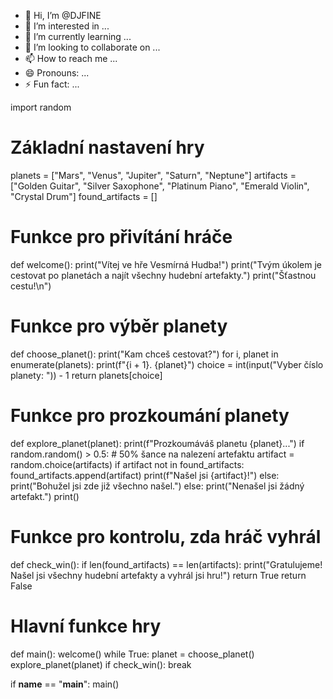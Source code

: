 - 👋 Hi, I’m @DJFINE
- 👀 I’m interested in ...
- 🌱 I’m currently learning ...
- 💞️ I’m looking to collaborate on ...
- 📫 How to reach me ...
- 😄 Pronouns: ...
- ⚡ Fun fact: ...

<!---
DJFINE/DJFINE is a ✨ special ✨ repository because its `README.md` (this file) appears on your GitHub profile.
You can click the Preview link to take a look at your changes.
--->
import random

# Základní nastavení hry
planets = ["Mars", "Venus", "Jupiter", "Saturn", "Neptune"]
artifacts = ["Golden Guitar", "Silver Saxophone", "Platinum Piano", "Emerald Violin", "Crystal Drum"]
found_artifacts = []

# Funkce pro přivítání hráče
def welcome():
    print("Vítej ve hře Vesmírná Hudba!")
    print("Tvým úkolem je cestovat po planetách a najít všechny hudební artefakty.")
    print("Šťastnou cestu!\n")

# Funkce pro výběr planety
def choose_planet():
    print("Kam chceš cestovat?")
    for i, planet in enumerate(planets):
        print(f"{i + 1}. {planet}")
    choice = int(input("Vyber číslo planety: ")) - 1
    return planets[choice]

# Funkce pro prozkoumání planety
def explore_planet(planet):
    print(f"Prozkoumáváš planetu {planet}...")
    if random.random() > 0.5:  # 50% šance na nalezení artefaktu
        artifact = random.choice(artifacts)
        if artifact not in found_artifacts:
            found_artifacts.append(artifact)
            print(f"Našel jsi {artifact}!")
        else:
            print("Bohužel jsi zde již všechno našel.")
    else:
        print("Nenašel jsi žádný artefakt.")
    print()

# Funkce pro kontrolu, zda hráč vyhrál
def check_win():
    if len(found_artifacts) == len(artifacts):
        print("Gratulujeme! Našel jsi všechny hudební artefakty a vyhrál jsi hru!")
        return True
    return False

# Hlavní funkce hry
def main():
    welcome()
    while True:
        planet = choose_planet()
        explore_planet(planet)
        if check_win():
            break

if __name__ == "__main__":
    main()
